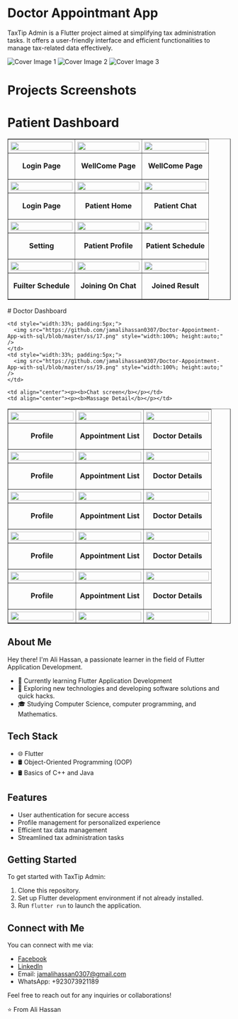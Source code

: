 # Doctor Appointmant App

TaxTip Admin is a Flutter project aimed at simplifying tax administration tasks. It offers a user-friendly interface and efficient functionalities to manage tax-related data effectively.

![Cover Image 1](https://github.com/jamalihassan0307/Doctor-Appointment-App-with-sql/blob/master/ss/1.png)
![Cover Image 2](https://github.com/jamalihassan0307/Doctor-Appointment-App-with-sql/blob/master/ss/2.png)
![Cover Image 3](https://github.com/jamalihassan0307/Doctor-Appointment-App-with-sql/blob/master/ss/3.png)


# Projects Screenshots


# Patient Dashboard
<table border="1">
  <!-- First Row -->
  <tr>
    <td style="width:33%; padding:5px;">
      <img src="https://github.com/jamalihassan0307/Doctor-Appointment-App-with-sql/blob/master/ss/4.png" style="width:100%; height:auto;" />
    </td>
    <td style="width:33%; padding:5px;">
      <img src="https://github.com/jamalihassan0307/Doctor-Appointment-App-with-sql/blob/master/ss/5.png" style="width:100%; height:auto;" />
    </td>
    <td style="width:33%; padding:5px;">
      <img src="https://github.com/jamalihassan0307/Doctor-Appointment-App-with-sql/blob/master/ss/6.png" style="width:100%; height:auto;" />
    </td>
  </tr>
  <tr>
    <td align="center"><p><b>Login Page</b></p></td>
    <td align="center"><p><b>WellCome Page</b></p></td>
    <td align="center"><p><b>WellCome Page</b></p></td>
  </tr>

  <!-- Second Row -->
  <tr>
    <td style="width:33%; padding:5px;">
      <img src="https://github.com/jamalihassan0307/Doctor-Appointment-App-with-sql/blob/master/ss/7.png" style="width:100%; height:auto;" />
    </td>
    <td style="width:33%; padding:5px;">
      <img src="https://github.com/jamalihassan0307/Doctor-Appointment-App-with-sql/blob/master/ss/8.png" style="width:100%; height:auto;" />
    </td>
    <td style="width:33%; padding:5px;">
      <img src="https://github.com/jamalihassan0307/Doctor-Appointment-App-with-sql/blob/master/ss/9.png" style="width:100%; height:auto;" />
    </td>
  </tr>
  <tr>
    <td align="center"><p><b>Login Page</b></p></td>
    <td align="center"><p><b>Patient Home</b></p></td>
    <td align="center"><p><b>Patient Chat</b></p></td>
  </tr>

  <!-- Third Row -->
  <tr>
    <td style="width:33%; padding:5px;">
      <img src="https://github.com/jamalihassan0307/Doctor-Appointment-App-with-sql/blob/master/ss/10.png" style="width:100%; height:auto;" />
    </td>
    <td style="width:33%; padding:5px;">
      <img src="https://github.com/jamalihassan0307/Doctor-Appointment-App-with-sql/blob/master/ss/11.png" style="width:100%; height:auto;" />
    </td>
    <td style="width:33%; padding:5px;">
      <img src="https://github.com/jamalihassan0307/Doctor-Appointment-App-with-sql/blob/master/ss/12.png" style="width:100%; height:auto;" />
    </td>
  </tr>
  <tr>
    <td align="center"><p><b>Setting</b></p></td>
    <td align="center"><p><b>Patient Profile</b></p></td>
    <td align="center"><p><b>Patient Schedule</b></p></td>
  </tr>

  <!-- Repeat similar blocks for all other images up to 35 -->

  <!-- Example for 10 more rows -->
  <!-- Fourth Row -->
  <tr>
    <td style="width:33%; padding:5px;">
      <img src="https://github.com/jamalihassan0307/Doctor-Appointment-App-with-sql/blob/master/ss/13.png" style="width:100%; height:auto;" />
    </td>
    <td style="width:33%; padding:5px;">
      <img src="https://github.com/jamalihassan0307/Doctor-Appointment-App-with-sql/blob/master/ss/14.png" style="width:100%; height:auto;" />
    </td>
    <td style="width:33%; padding:5px;">
      <img src="https://github.com/jamalihassan0307/Doctor-Appointment-App-with-sql/blob/master/ss/15.png" style="width:100%; height:auto;" />
    </td>
  </tr>
  <tr>
    <td align="center"><p><b>Fuilter Schedule</b></p></td>
    <td align="center"><p><b>Joining On Chat</b></p></td>
    <td align="center"><p><b>Joined Result</b></p></td>
  </tr>
</table>
# Doctor Dashboard
<table border="1">
  <tr>
  
    <td style="width:33%; padding:5px;">
      <img src="https://github.com/jamalihassan0307/Doctor-Appointment-App-with-sql/blob/master/ss/17.png" style="width:100%; height:auto;" />
    </td>
    <td style="width:33%; padding:5px;">
      <img src="https://github.com/jamalihassan0307/Doctor-Appointment-App-with-sql/blob/master/ss/19.png" style="width:100%; height:auto;" />
    </td>
  </tr>
  <tr>
   
    <td align="center"><p><b>Chat screen</b></p></td>
    <td align="center"><p><b>Massage Detail</b></p></td>
  </tr>

  <!-- Sixth Row -->
  <tr>
    <td style="width:33%; padding:5px;">
      <img src="https://github.com/jamalihassan0307/Doctor-Appointment-App-with-sql/blob/master/ss/19.png" style="width:100%; height:auto;" />
    </td>
    <td style="width:33%; padding:5px;">
      <img src="https://github.com/jamalihassan0307/Doctor-Appointment-App-with-sql/blob/master/ss/20.png" style="width:100%; height:auto;" />
    </td>
    <td style="width:33%; padding:5px;">
      <img src="https://github.com/jamalihassan0307/Doctor-Appointment-App-with-sql/blob/master/ss/21.png" style="width:100%; height:auto;" />
    </td>
  </tr>
  <tr>
    <td align="center"><p><b>Profile</b></p></td>
    <td align="center"><p><b>Appointment List</b></p></td>
    <td align="center"><p><b>Doctor Details</b></p></td>
  </tr>

  <!-- Seventh Row -->
  <tr>
    <td style="width:33%; padding:5px;">
      <img src="https://github.com/jamalihassan0307/Doctor-Appointment-App-with-sql/blob/master/ss/22.png" style="width:100%; height:auto;" />
    </td>
    <td style="width:33%; padding:5px;">
      <img src="https://github.com/jamalihassan0307/Doctor-Appointment-App-with-sql/blob/master/ss/23.png" style="width:100%; height:auto;" />
    </td>
    <td style="width:33%; padding:5px;">
      <img src="https://github.com/jamalihassan0307/Doctor-Appointment-App-with-sql/blob/master/ss/24.png" style="width:100%; height:auto;" />
    </td>
  </tr>
  <tr>
    <td align="center"><p><b>Profile</b></p></td>
    <td align="center"><p><b>Appointment List</b></p></td>
    <td align="center"><p><b>Doctor Details</b></p></td>
  </tr>

  <!-- Eighth Row -->
  <tr>
    <td style="width:33%; padding:5px;">
      <img src="https://github.com/jamalihassan0307/Doctor-Appointment-App-with-sql/blob/master/ss/25.png" style="width:100%; height:auto;" />
    </td>
    <td style="width:33%; padding:5px;">
      <img src="https://github.com/jamalihassan0307/Doctor-Appointment-App-with-sql/blob/master/ss/26.png" style="width:100%; height:auto;" />
    </td>
    <td style="width:33%; padding:5px;">
      <img src="https://github.com/jamalihassan0307/Doctor-Appointment-App-with-sql/blob/master/ss/27.png" style="width:100%; height:auto;" />
    </td>
  </tr>
  <tr>
    <td align="center"><p><b>Profile</b></p></td>
    <td align="center"><p><b>Appointment List</b></p></td>
    <td align="center"><p><b>Doctor Details</b></p></td>
  </tr>

  <!-- Ninth Row -->
  <tr>
    <td style="width:33%; padding:5px;">
      <img src="https://github.com/jamalihassan0307/Doctor-Appointment-App-with-sql/blob/master/ss/28.png" style="width:100%; height:auto;" />
    </td>
    <td style="width:33%; padding:5px;">
      <img src="https://github.com/jamalihassan0307/Doctor-Appointment-App-with-sql/blob/master/ss/29.png" style="width:100%; height:auto;" />
    </td>
    <td style="width:33%; padding:5px;">
      <img src="https://github.com/jamalihassan0307/Doctor-Appointment-App-with-sql/blob/master/ss/30.png" style="width:100%; height:auto;" />
    </td>
  </tr>
  <tr>
    <td align="center"><p><b>Profile</b></p></td>
    <td align="center"><p><b>Appointment List</b></p></td>
    <td align="center"><p><b>Doctor Details</b></p></td>
  </tr>

  <!-- Tenth Row -->
  <tr>
    <td style="width:33%; padding:5px;">
      <img src="https://github.com/jamalihassan0307/Doctor-Appointment-App-with-sql/blob/master/ss/31.png" style="width:100%; height:auto;" />
    </td>
    <td style="width:33%; padding:5px;">
      <img src="https://github.com/jamalihassan0307/Doctor-Appointment-App-with-sql/blob/master/ss/32.png" style="width:100%; height:auto;" />
    </td>
    <td style="width:33%; padding:5px;">
      <img src="https://github.com/jamalihassan0307/Doctor-Appointment-App-with-sql/blob/master/ss/33.png" style="width:100%; height:auto;" />
    </td>
  </tr>
  <tr>
    <td align="center"><p><b>Profile</b></p></td>
    <td align="center"><p><b>Appointment List</b></p></td>
    <td align="center"><p><b>Doctor Details</b></p></td>
  </tr>

  <!-- Eleventh Row -->
  <tr>
    <td style="width:33%; padding:5px;">
      <img src="https://github.com/jamalihassan0307/Doctor-Appointment-App-with-sql/blob/master/ss/34.png" style="width:100%; height:auto;" />
    </td>
    <td style="width:33%; padding:5px;">
      <img src="https://github.com/jamalihassan0307/Doctor-Appointment-App-with-sql/blob/master/ss/35.png" style="width:100%; height:auto;" />
    </td>
    <td style="width:33%; padding:5px;">
      <img src="https://github.com/jamalihassan0307/Doctor-Appointment-App-with-sql/blob/master/ss/36.png" style="width:100%; height:auto;" />
    </td>
  </tr>

  <!-- Continue this pattern for the remaining images up to 35 -->
</table>

## About Me

Hey there! I'm Ali Hassan, a passionate learner in the field of Flutter Application Development.

- 🔭 Currently learning Flutter Application Development
- 🤔 Exploring new technologies and developing software solutions and quick hacks.
- 🎓 Studying Computer Science, computer programming, and Mathematics.

## Tech Stack

- 🌐 Flutter
- 🛢 Object-Oriented Programming (OOP)
- 🛢 Basics of C++ and Java

## Features

- User authentication for secure access
- Profile management for personalized experience
- Efficient tax data management
- Streamlined tax administration tasks

## Getting Started

To get started with TaxTip Admin:

1. Clone this repository.
2. Set up Flutter development environment if not already installed.
3. Run `flutter run` to launch the application.

## Connect with Me

You can connect with me via:

- [Facebook](https://web.facebook.com/jamali.hassan.946)
- [LinkedIn](https://www.linkedin.com/feed/)
- Email: jamalihassan0307@gmail.com
- WhatsApp: +923073921189

Feel free to reach out for any inquiries or collaborations!

⭐️ From Ali Hassan






